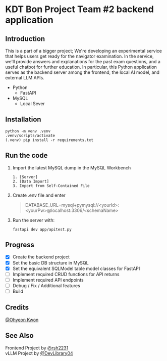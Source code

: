 # KDT Bon Project Team #2 backend application
## Introduction
This is a part of a bigger project; We're developing an experimental service that helps users get ready for the navigator examination. In the service, we'll provide answers and explanations for the past exam questions, and a useful chatbot for further education. In particular, this Python application serves as the backend server among the frontend, the local AI model, and external LLM APIs.
- Python
    - FastAPI
- MySQL
    - Local Sever

## Installation
```
python -m venv .venv
.venv/scripts/activate
(.venv) pip install -r requirements.txt
```

## Run the code
1. Import the latest MySQL dump in the MySQL Workbench
    ```
    1. [Server]
    2. [Data Import]
    3. Import from Self-Contained File
    ```

2. Create .env file and enter
    > DATABASE_URL=mysql+pymysql://\<yourId>:\<yourPw>@localhost:3306/\<schemaName>

3. Run the server with:
    ```
    fastapi dev app/apitest.py
    ```

## Progress
- [x] Create the backend project
- [x] Set the basic DB structure in MySQL
- [x] Set the equivalent SQLModel table model classes for FastAPI
- [ ] Implement required CRUD functions for API returns
- [ ] Implement required API endpoints
- [ ] Debug / Fix / Additional features
- [ ] Build

## Credits
[@Ohyeon Kwon](https://github.com/ohyeon1002)

## See Also
Frontend Project by [@rsh2231](https://github.com/rsh2231/MarinAI)\
vLLM Project by [@DevLibrary04](https://github.com/DevLibrary04/marine_officer_test)